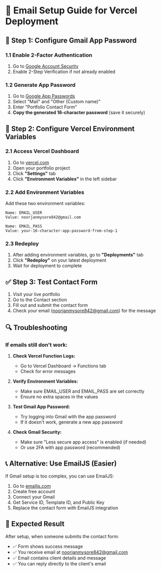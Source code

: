 # 📧 Email Setup Guide for Vercel Deployment

## 🔧 **Step 1: Configure Gmail App Password**

### 1.1 Enable 2-Factor Authentication
1. Go to [Google Account Security](https://myaccount.google.com/security)
2. Enable 2-Step Verification if not already enabled

### 1.2 Generate App Password
1. Go to [Google App Passwords](https://myaccount.google.com/apppasswords)
2. Select "Mail" and "Other (Custom name)"
3. Enter "Portfolio Contact Form"
4. **Copy the generated 16-character password** (save it securely)

## 🚀 **Step 2: Configure Vercel Environment Variables**

### 2.1 Access Vercel Dashboard
1. Go to [vercel.com](https://vercel.com)
2. Open your portfolio project
3. Click **"Settings"** tab
4. Click **"Environment Variables"** in the left sidebar

### 2.2 Add Environment Variables
Add these two environment variables:

```
Name: EMAIL_USER
Value: noorjanmysore842@gmail.com
```

```
Name: EMAIL_PASS
Value: your-16-character-app-password-from-step-1
```

### 2.3 Redeploy
1. After adding environment variables, go to **"Deployments"** tab
2. Click **"Redeploy"** on your latest deployment
3. Wait for deployment to complete

## ✅ **Step 3: Test Contact Form**

1. Visit your live portfolio
2. Go to the Contact section
3. Fill out and submit the contact form
4. Check your email (noorjanmysore842@gmail.com) for the message

## 🔍 **Troubleshooting**

### If emails still don't work:

1. **Check Vercel Function Logs:**
   - Go to Vercel Dashboard → Functions tab
   - Check for error messages

2. **Verify Environment Variables:**
   - Make sure EMAIL_USER and EMAIL_PASS are set correctly
   - Ensure no extra spaces in the values

3. **Test Gmail App Password:**
   - Try logging into Gmail with the app password
   - If it doesn't work, generate a new app password

4. **Check Gmail Security:**
   - Make sure "Less secure app access" is enabled (if needed)
   - Or use 2FA with app password (recommended)

## 📞 **Alternative: Use EmailJS (Easier)**

If Gmail setup is too complex, you can use EmailJS:

1. Go to [emailjs.com](https://emailjs.com)
2. Create free account
3. Connect your Gmail
4. Get Service ID, Template ID, and Public Key
5. Replace the contact form with EmailJS integration

## 🎯 **Expected Result**

After setup, when someone submits the contact form:
- ✅ Form shows success message
- ✅ You receive email at noorjanmysore842@gmail.com
- ✅ Email contains client details and message
- ✅ You can reply directly to the client's email
